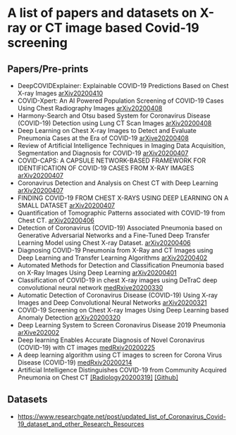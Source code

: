 # A list of papers and datasets on X-ray or CT image based Covid-19 screening
## Papers/Pre-prints
* DeepCOVIDExplainer: Explainable COVID-19 Predictions Based on Chest X-ray Images [arXiv20200410](https://arxiv.org/pdf/2004.04582.pdf)
* COVID-Xpert: An AI Powered Population Screening of COVID-19 Cases Using Chest Radiography Images [arXiv20200408](https://scirate.com/arxiv/2004.03042)
* Harmony-Search and Otsu based System for Coronavirus Disease (COVID-19) Detection using Lung CT Scan Images [arXiv20200408](https://scirate.com/arxiv/2004.03431)
* Deep Learning on Chest X-ray Images to Detect and Evaluate Pneumonia Cases at the Era of COVID-19 [arXive20200408](https://scirate.com/arxiv/2004.03399)
* Review of Artificial Intelligence Techniques in Imaging Data Acquisition, Segmentation and Diagnosis for COVID-19 [arXiv20200407](https://arxiv.org/ftp/arxiv/papers/2004/2004.02731.pdf)
* COVID-CAPS: A CAPSULE NETWORK-BASED FRAMEWORK FOR IDENTIFICATION OF COVID-19 CASES FROM X-RAY IMAGES [arXiv20200407](https://arxiv.org/pdf/2004.02696.pdf)
* Coronavirus Detection and Analysis on Chest CT with Deep Learning [arXiv20200407](https://arxiv.org/pdf/2004.02640.pdf)
* FINDING COVID-19 FROM CHEST X-RAYS USING DEEP LEARNING ON A SMALL DATASET [arXiv20200407](https://arxiv.org/ftp/arxiv/papers/2004/2004.02060.pdf)
* Quantification of Tomographic Patterns associated with COVID-19 from Chest CT. [arXiv20200406](https://arxiv.org/ftp/arxiv/papers/2004/2004.01279.pdf)
* Detection of Coronavirus (COVID-19) Associated Pneumonia based on Generative Adversarial Networks and a Fine-Tuned Deep Transfer Learning Model using Chest X-ray Dataset. [arXiv20200406](https://arxiv.org/ftp/arxiv/papers/2004/2004.01184.pdf)
* Diagnosing COVID-19 Pneumonia from X-Ray and CT Images using Deep Learning and Transfer Learning Algorithms [arXiv20200402](https://arxiv.org/ftp/arxiv/papers/2004/2004.00038.pdf)
* Automated Methods for Detection and Classification Pneumonia based on X-Ray Images Using Deep Learning [arXiv20200401](https://arxiv.org/ftp/arxiv/papers/2003/2003.14363.pdf)
* Classification of COVID-19 in chest X-ray images using DeTraC deep convolutional neural network [medRxive20200330](https://www.medrxiv.org/content/10.1101/2020.03.30.20047456v1.full.pdf)
* Automatic Detection of Coronavirus Disease (COVID-19) Using X-ray Images and Deep Convolutional Neural Networks [arXiv20200321](https://arxiv.org/ftp/arxiv/papers/2003/2003.10849.pdf)
* COVID-19 Screening on Chest X-ray Images Using Deep Learning based Anomaly Detection [arXiv20200320](https://arxiv.org/pdf/2003.12338.pdf)
* Deep Learning System to Screen Coronavirus Disease 2019 Pneumonia [arXive202002](https://arxiv.org/ftp/arxiv/papers/2002/2002.09334.pdf)
* Deep learning Enables Accurate Diagnosis of Novel Coronavirus (COVID-19) with CT images [medRxiv20200225](https://www.medrxiv.org/content/10.1101/2020.02.23.20026930v1)
* A deep learning algorithm using CT images to screen for Corona Virus Disease (COVID-19) [medRxiv20200214](https://www.medrxiv.org/content/10.1101/2020.02.14.20023028v3.full.pdf)
* Artificial Intelligence Distinguishes COVID-19 from Community Acquired Pneumonia on Chest CT [[Radiology20200319]](https://pubs.rsna.org/doi/10.1148/radiol.2020200905) [[Github]](https://github.com/bkong999/COVNet)
## Datasets
* https://www.researchgate.net/post/updated_list_of_Coronavirus_Covid-19_dataset_and_other_Research_Resources
